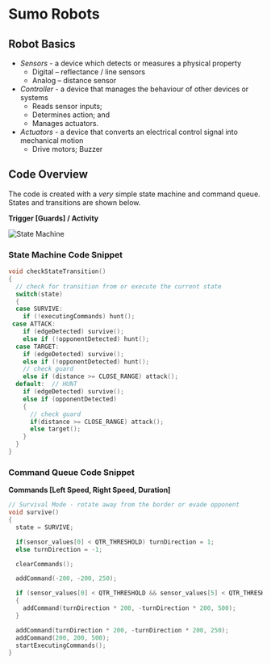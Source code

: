 # Sumo Robots
## Robot Basics 
* *Sensors* - a device which detects or measures a physical property
  * Digital – reflectance / line sensors
  * Analog – distance sensor
* *Controller* - a device that manages the behaviour of other devices or systems
  * Reads sensor inputs;
  * Determines action; and
  * Manages actuators.
* *Actuators* - a device that converts an electrical control signal into mechanical motion
  * Drive motors; Buzzer

## Code Overview
The code is created with a *very* simple state machine and command queue. States and transitions are shown below.

**Trigger \[Guards\] / Activity**

![State Machine](https://github.com/sishea/Sumo/blob/master/Images/StateMachine.png)

### State Machine Code Snippet
```C
void checkStateTransition()
{
  // check for transition from or execute the current state
  switch(state)
  {
  case SURVIVE:
    if (!executingCommands) hunt();
 case ATTACK:
    if (edgeDetected) survive();
    else if (!opponentDetected) hunt();
  case TARGET:
    if (edgeDetected) survive();
    else if (!opponentDetected) hunt();
    // check guard
    else if (distance >= CLOSE_RANGE) attack();
  default:  // HUNT
    if (edgeDetected) survive();
    else if (opponentDetected)
    {
      // check guard
      if(distance >= CLOSE_RANGE) attack();
      else target();
    }
  }
}
```

### Command Queue Code Snippet

**Commands \[Left Speed, Right Speed, Duration\]**

```C
// Survival Mode - rotate away from the border or evade opponent
void survive()
{
  state = SURVIVE;

  if(sensor_values[0] < QTR_THRESHOLD) turnDirection = 1;
  else turnDirection = -1;

  clearCommands();

  addCommand(-200, -200, 250);

  if (sensor_values[0] < QTR_THRESHOLD && sensor_values[5] < QTR_THRESHOLD)
  {
    addCommand(turnDirection * 200, -turnDirection * 200, 500);
  }  

  addCommand(turnDirection * 200, -turnDirection * 200, 250);
  addCommand(200, 200, 500);
  startExecutingCommands();
}
```
